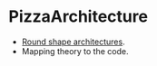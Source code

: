 # PizzaArchitecture

* [Round shape architectures](http://blog.tech-fellow.net/2016/10/17/baking-round-shaped-software/).
* Mapping theory to the code.
